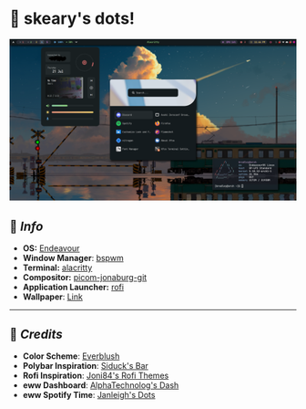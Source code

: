 # 📖 skeary's dots!
![Screenshot](imgs/screenshot.png)
## 📌  *Info*
- **OS:** [Endeavour](https://endeavouros.com/)
- **Window Manager**: [bspwm](https://github.com/baskerville/bspwm)
- **Terminal:** [alacritty](https://github.com/alacritty/alacritty)
- **Compositor:** [picom-jonaburg-git](https://github.com/jonaburg/picom)
- **Application Launcher:** [rofi](https://github.com/davatorium/rofi)
- **Wallpaper**: [Link](wallpaper.png)

***
🔭 *Credits*
---
- **Color Scheme**: [Everblush](https://github.com/Everblush)
- **Polybar Inspiration**: [Siduck's Bar](https://github.com/siduck/dotfiles)
- **Rofi Inspiration**: [Joni84's Rofi Themes](https://github.com/joni84/rofi)
- **eww Dashboard**: [AlphaTechnolog's Dash](https://github.com/AlphaTechnolog/eww-dotfiles)
- **eww Spotify Time**: [Janleigh's Dots](https://github.com/janleigh/dotfiles)

